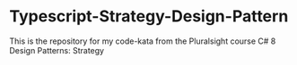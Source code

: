 # Typescript-Strategy-Design-Pattern
This is the repository for my code-kata from the Pluralsight course C# 8 Design Patterns: Strategy

